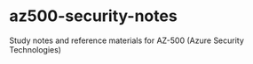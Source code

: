 # az500-security-notes
Study notes and reference materials for AZ-500 (Azure Security Technologies)
